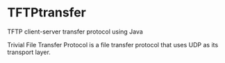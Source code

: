 TFTPtransfer
============

TFTP client-server transfer protocol using Java


Trivial File Transfer Protocol is a file transfer protocol that uses
UDP as its transport layer.
